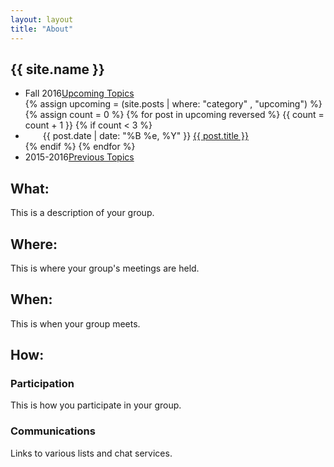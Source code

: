 ```yaml
---
layout: layout
title: "About"
---
```


<!-- You can edit this whole page, remove it, or use it as basis for any non-post pages you have. -->
<section class="content">

# {{ site.name }}

<ul class="listing">
<li>
<span>Fall 2016</span><a href="{{ site.url }}/upcoming.html">Upcoming Topics</a>
</li>
  {% assign upcoming = (site.posts | where: "category" , "upcoming") %}
  {% assign count = 0 %}
  {% for post in upcoming reversed %}
  	{{ count = count + 1 }}
	{% if count < 3 %}
		<li style="text-indent: 2em;">
		<span>{{ post.date | date: "%B %e, %Y" }}</span> <a href="{{ site.url }}{{ post.url }}">{{ post.title }}</a>
		</li>
	{% endif %}
  {% endfor %}
<li>
<span>2015-2016</span><a href="{{ site.url }}/previous.html">Previous Topics</a>
</li>
</ul>


## What:

This is a description of your group.

## Where:

This is where your group's meetings are held.

## When:

This is when your group meets.

## How:

### Participation

This is how you participate in your group.

### Communications

Links to various lists and chat services.

</section>
